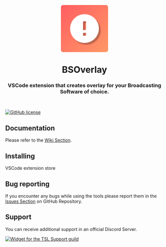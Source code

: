 <p align="center">
    <img align="center" src="images/bsoverlay-icon.png" height="150px">
</p>

<h1 align="center">BSOverlay</h1>
<h3 align="center">VSCode extension that creates overlay for your Broadcasting Software of choice.</h3>
<br>

[![GitHub license](https://img.shields.io/badge/license-MIT-blue.svg?style=flat-square)](https://github.com/chocoearly44/bsoverlay-vscode)

## Documentation
Please refer to the [Wiki Section](https://github.com/chocoearly44/bsoverlay-vscode/issues).

## Installing
VSCode extension store

## Bug reporting
If you encounter any bugs while using the tools please report them in the [Issues Section](https://github.com/chocoearly44/bsoverlay-vscode/issues) on GitHub Repository.

## Support
You can receive additional support in an official Discord Server.

[![Widget for the TSL Support guild](https://discord.com/api/guilds/807666401300316160/widget.png?style=banner1)](https://discord.gg/Wa24skGscR)
